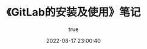 ---
pageComponent:
  name: Catalogue
  data:
    path: 运维笔记/02.GitLab的安装及使用
    description: 本章主要讲解GitLab安装及企业中的常见问题解决方案</a>
title: 《GitLab的安装及使用》笔记
permalink: /GitLab/
sidebar: false
article: false
comment: false
editLink: false
description: null
date: 2022-08-17 23:00:40
author:
  name: Howietron
  link: https://wiki.howie.top
---